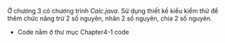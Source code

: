 Ở chương 3 có chương trình *Calc.java*. Sử dụng thiết kế kiểu kiểm thử để thêm chức năng trừ 2 số nguyên, nhân 2 số nguyên, chia 2 số nguyên.
* Code nằm ở thư mục Chapter4-1 code